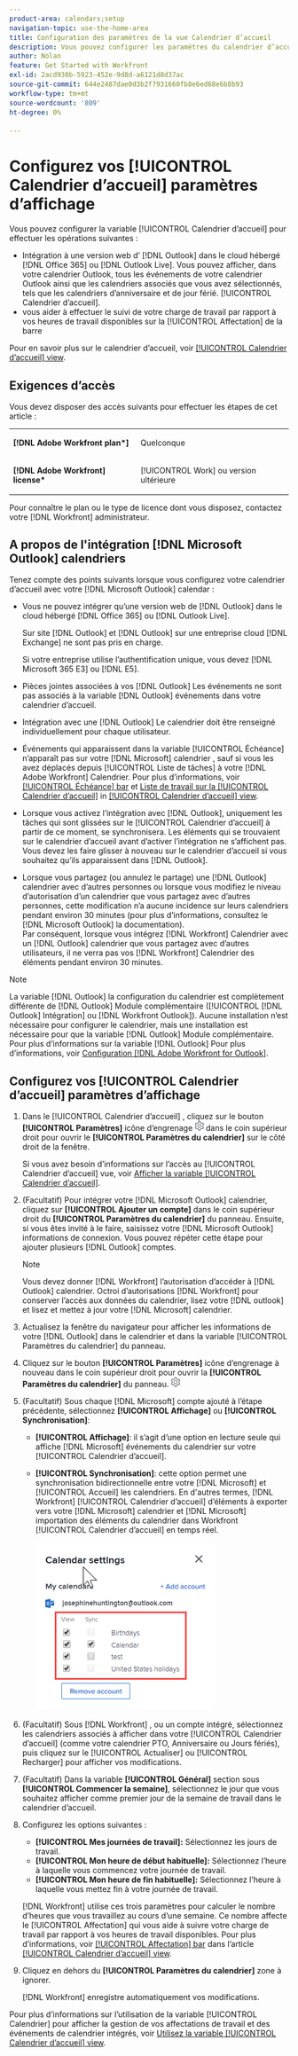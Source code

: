 ```yaml
---
product-area: calendars;setup
navigation-topic: use-the-home-area
title: Configuration des paramètres de la vue Calendrier d’accueil
description: Vous pouvez configurer les paramètres du calendrier d’accueil pour les intégrer à une version Web d’Outlook et vous aider à suivre votre charge de travail par rapport à vos heures de travail disponibles.
author: Nolan
feature: Get Started with Workfront
exl-id: 2acd930b-5923-452e-9d8d-a6121d8d37ac
source-git-commit: 644e2487dae0d3b2f7931660fb8e6ed68e6b8b93
workflow-type: tm+mt
source-wordcount: '809'
ht-degree: 0%

---
```


# Configurez vos [!UICONTROL Calendrier d’accueil] paramètres d’affichage

Vous pouvez configurer la variable [!UICONTROL Calendrier d’accueil] pour effectuer les opérations suivantes :

* Intégration à une version web d’ [!DNL Outlook] dans le cloud hébergé [!DNL Office 365] ou [!DNL Outlook Live]. Vous pouvez afficher, dans votre calendrier Outlook, tous les événements de votre calendrier Outlook ainsi que les calendriers associés que vous avez sélectionnés, tels que les calendriers d’anniversaire et de jour férié. [!UICONTROL Calendrier d’accueil].
* vous aider à effectuer le suivi de votre charge de travail par rapport à vos heures de travail disponibles sur la [!UICONTROL Affectation] de la barre

Pour en savoir plus sur le calendrier d’accueil, voir [[!UICONTROL Calendrier d’accueil] view](../../../workfront-basics/using-home/using-the-home-area/home-calendar-view.md).

## Exigences d’accès

Vous devez disposer des accès suivants pour effectuer les étapes de cet article :

<table style="table-layout:auto"> 
 <col> 
 </col> 
 <col> 
 </col> 
 <tbody> 
  <tr> 
   <td role="rowheader"><strong>[!DNL Adobe Workfront plan*]</strong></td> 
   <td> <p>Quelconque</p> </td> 
  </tr> 
  <tr> 
   <td role="rowheader"><strong>[!DNL Adobe Workfront] license*</strong></td> 
   <td> <p>[!UICONTROL Work] ou version ultérieure</p> </td> 
  </tr> 
 </tbody> 
</table>

Pour connaître le plan ou le type de licence dont vous disposez, contactez votre [!DNL Workfront] administrateur.

## A propos de l&#39;intégration [!DNL Microsoft Outlook] calendriers

Tenez compte des points suivants lorsque vous configurez votre calendrier d’accueil avec votre [!DNL Microsoft Outlook] calendar :

* Vous ne pouvez intégrer qu’une version web de [!DNL Outlook] dans le cloud hébergé [!DNL Office 365] ou [!DNL Outlook Live].

  Sur site [!DNL Outlook] et [!DNL Outlook] sur une entreprise cloud [!DNL Exchange] ne sont pas pris en charge.

  Si votre entreprise utilise l’authentification unique, vous devez [!DNL Microsoft 365 E3] ou [!DNL E5].

* Pièces jointes associées à vos [!DNL Outlook] Les événements ne sont pas associés à la variable [!DNL Outlook] événements dans votre calendrier d’accueil.
* Intégration avec une [!DNL Outlook] Le calendrier doit être renseigné individuellement pour chaque utilisateur.
* Événements qui apparaissent dans la variable [!UICONTROL Échéance] n’apparaît pas sur votre [!DNL Microsoft] calendrier , sauf si vous les avez déplacés depuis [!UICONTROL Liste de tâches] à votre [!DNL Adobe Workfront] Calendrier. Pour plus d’informations, voir [[!UICONTROL Échéance] bar](../../../workfront-basics/using-home/using-the-home-area/home-calendar-view.md#viewing-the-due-bar) et [Liste de travail sur la [!UICONTROL Calendrier d’accueil]](../../../workfront-basics/using-home/using-the-home-area/home-calendar-view.md#using-the-left-panel-of-the-home-view) in [[!UICONTROL Calendrier d’accueil] view](../../../workfront-basics/using-home/using-the-home-area/home-calendar-view.md).

* Lorsque vous activez l’intégration avec [!DNL Outlook], uniquement les tâches qui sont glissées sur le [!UICONTROL Calendrier d’accueil] à partir de ce moment, se synchronisera. Les éléments qui se trouvaient sur le calendrier d’accueil avant d’activer l’intégration ne s’affichent pas. Vous devez les faire glisser à nouveau sur le calendrier d’accueil si vous souhaitez qu’ils apparaissent dans [!DNL Outlook].
* Lorsque vous partagez (ou annulez le partage) une [!DNL Outlook] calendrier avec d’autres personnes ou lorsque vous modifiez le niveau d’autorisation d’un calendrier que vous partagez avec d’autres personnes, cette modification n’a aucune incidence sur leurs calendriers pendant environ 30 minutes (pour plus d’informations, consultez le [!DNL Microsoft Outlook] la documentation).\
   Par conséquent, lorsque vous intégrez [!DNL Workfront] Calendrier avec un [!DNL Outlook] calendrier que vous partagez avec d’autres utilisateurs, il ne verra pas vos [!DNL Workfront] Calendrier des éléments pendant environ 30 minutes.

>[!NOTE]
>
>La variable [!DNL Outlook] la configuration du calendrier est complètement différente de [!DNL Outlook] Module complémentaire ([!UICONTROL [!DNL Outlook] Intégration] ou [!DNL Workfront Outlook]). Aucune installation n’est nécessaire pour configurer le calendrier, mais une installation est nécessaire pour que la variable [!DNL Outlook] Module complémentaire. Pour plus d’informations sur la variable [!DNL Outlook] Pour plus d’informations, voir [Configuration [!DNL Adobe Workfront for Outlook]](../../../workfront-integrations-and-apps/using-workfront-with-outlook/set-up-workfront-for-outlook.md).

## Configurez vos [!UICONTROL Calendrier d’accueil] paramètres d’affichage

1. Dans le [!UICONTROL Calendrier d’accueil] , cliquez sur le bouton **[!UICONTROL Paramètres]** icône d’engrenage ![Calendar_Settings_engr_icon.png](assets/calendar-settings-gear-icon.png) dans le coin supérieur droit pour ouvrir le **[!UICONTROL Paramètres du calendrier]** sur le côté droit de la fenêtre.

   Si vous avez besoin d’informations sur l’accès au [!UICONTROL Calendrier d’accueil] vue, voir [Afficher la variable [!UICONTROL Calendrier d’accueil]](../../../workfront-basics/using-home/using-the-home-area/view-home-calendar.md).

1. (Facultatif) Pour intégrer votre [!DNL Microsoft Outlook] calendrier, cliquez sur **[!UICONTROL Ajouter un compte]** dans le coin supérieur droit du **[!UICONTROL Paramètres du calendrier]** du panneau. Ensuite, si vous êtes invité à le faire, saisissez votre [!DNL Microsoft Outlook] informations de connexion. Vous pouvez répéter cette étape pour ajouter plusieurs [!DNL Outlook] comptes.

   >[!NOTE]
   >
   >Vous devez donner [!DNL Workfront] l’autorisation d’accéder à [!DNL Outlook] calendrier. Octroi d’autorisations [!DNL Workfront] pour conserver l’accès aux données du calendrier, lisez votre [!DNL outlook] et lisez et mettez à jour votre [!DNL Microsoft] calendrier.

1. Actualisez la fenêtre du navigateur pour afficher les informations de votre [!DNL Outlook] dans le calendrier et dans la variable [!UICONTROL Paramètres du calendrier] du panneau.
1. Cliquez sur le bouton **[!UICONTROL Paramètres]** icône d’engrenage à nouveau dans le coin supérieur droit pour ouvrir la **[!UICONTROL Paramètres du calendrier]** du panneau. ![Calendar_Settings_engr_icon.png](assets/calendar-settings-gear-icon.png)

1. (Facultatif) Sous chaque [!DNL Microsoft] compte ajouté à l’étape précédente, sélectionnez **[!UICONTROL Affichage]** ou **[!UICONTROL Synchronisation]**:

   * **[!UICONTROL Affichage]**: il s’agit d’une option en lecture seule qui affiche [!DNL Microsoft] événements du calendrier sur votre [!UICONTROL Calendrier d’accueil].
   * **[!UICONTROL Synchronisation]**: cette option permet une synchronisation bidirectionnelle entre votre [!DNL Microsoft] et [!UICONTROL Accueil] les calendriers. En d&#39;autres termes, [!DNL Workfront] [!UICONTROL Calendrier d’accueil] d’éléments à exporter vers votre [!DNL Microsoft] calendrier et [!DNL Microsoft] importation des éléments du calendrier dans Workfront [!UICONTROL Calendrier d’accueil] en temps réel.

     ![](assets/view-sync-checkboxes-qs.png)

1. (Facultatif) Sous [!DNL Workfront] , ou un compte intégré, sélectionnez les calendriers associés à afficher dans votre [!UICONTROL Calendrier d’accueil] (comme votre calendrier PTO, Anniversaire ou Jours fériés), puis cliquez sur le [!UICONTROL Actualiser] ou [!UICONTROL Recharger] pour afficher vos modifications.

1. (Facultatif) Dans la variable **[!UICONTROL Général]** section sous **[!UICONTROL Commencer la semaine]**, sélectionnez le jour que vous souhaitez afficher comme premier jour de la semaine de travail dans le calendrier d’accueil.

1. Configurez les options suivantes :

   * **[!UICONTROL Mes journées de travail]:** Sélectionnez les jours de travail.
   * **[!UICONTROL Mon heure de début habituelle]:** Sélectionnez l’heure à laquelle vous commencez votre journée de travail.
   * **[!UICONTROL Mon heure de fin habituelle]:** Sélectionnez l’heure à laquelle vous mettez fin à votre journée de travail.

   [!DNL Workfront] utilise ces trois paramètres pour calculer le nombre d’heures que vous travaillez au cours d’une semaine. Ce nombre affecte le [!UICONTROL Affectation] qui vous aide à suivre votre charge de travail par rapport à vos heures de travail disponibles. Pour plus d’informations, voir [[!UICONTROL Affectation] bar](../../../workfront-basics/using-home/using-the-home-area/home-calendar-view.md#understanding-the-allocation-of-time) dans l’article [[!UICONTROL Calendrier d’accueil] view](../../../workfront-basics/using-home/using-the-home-area/home-calendar-view.md).

1. Cliquez en dehors du **[!UICONTROL Paramètres du calendrier]** zone à ignorer.

   [!DNL Workfront] enregistre automatiquement vos modifications.

Pour plus d’informations sur l’utilisation de la variable [!UICONTROL Calendrier] pour afficher la gestion de vos affectations de travail et des événements de calendrier intégrés, voir [Utilisez la variable [!UICONTROL Calendrier d’accueil] view](../../../workfront-basics/using-home/using-the-home-area/use-home-calendar-view.md).

<!--
<MadCap:conditionalText data-mc-conditions="QuicksilverOrClassic.Draft mode">
(NOTE: from Courtney: [step #] Type your weekly work hours under How many hours a week do you work?This number affects the Allocation bar, which helps you track your workload against your available work hours. For more information, see "Allocation Bar" in the article "Understanding the Home Calendar View.")
</MadCap:conditionalText>
-->
